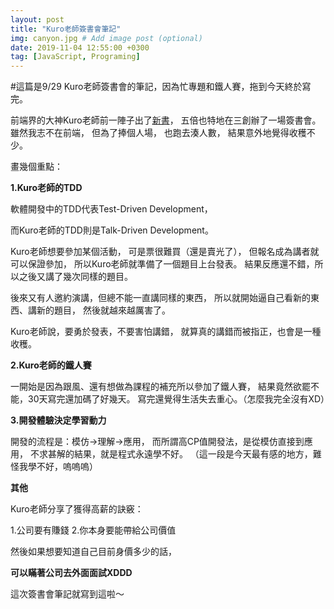 ```yaml
---
layout: post
title: "Kuro老師簽書會筆記"
img: canyon.jpg # Add image post (optional)
date: 2019-11-04 12:55:00 +0300
tag: [JavaScript, Programing]
---
```

#這篇是9/29 Kuro老師簽書會的筆記，因為忙專題和鐵人賽，拖到今天終於寫完。

前端界的大神Kuro老師前一陣子出了[新書](https://www.tenlong.com.tw/products/9789864344130)，
五倍也特地在三創辦了一場簽書會。
雖然我志不在前端，
但為了捧個人場，
也跑去湊人數，
結果意外地覺得收穫不少。

畫幾個重點：

**1.Kuro老師的TDD**

軟體開發中的TDD代表Test-Driven Development，

而Kuro老師的TDD則是Talk-Driven Development。

Kuro老師想要參加某個活動，
可是票很難買（還是賣光了），
但報名成為講者就可以保證參加，
所以Kuro老師就準備了一個題目上台發表。
結果反應還不錯，所以之後又講了幾次同樣的題目。

後來又有人邀約演講，但總不能一直講同樣的東西，
所以就開始逼自己看新的東西、講新的題目，
然後就越來越厲害了。

Kuro老師說，要勇於發表，不要害怕講錯，
就算真的講錯而被指正，也會是一種收穫。


**2.Kuro老師的鐵人賽**

一開始是因為跟風、還有想做為課程的補充所以參加了鐵人賽，
結果竟然欲罷不能，30天寫完還加碼了好幾天。
寫完還覺得生活失去重心。（怎麼我完全沒有XD）

**3.開發體驗決定學習動力**

開發的流程是：模仿→理解→應用，
而所謂高CP值開發法，是從模仿直接到應用，
不求甚解的結果，就是程式永遠學不好。
（這一段是今天最有感的地方，難怪我學不好，嗚嗚嗚）

**其他**

Kuro老師分享了獲得高薪的訣竅：

1.公司要有賺錢
2.你本身要能帶給公司價值

然後如果想要知道自己目前身價多少的話，

**可以瞞著公司去外面面試XDDD**

這次簽書會筆記就寫到這啦～
